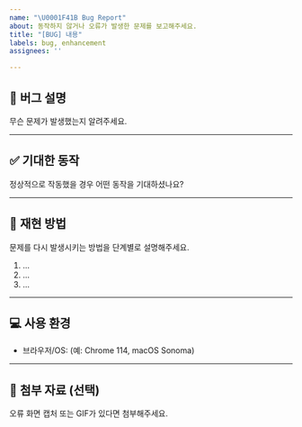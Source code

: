 ```yaml
---
name: "\U0001F41B Bug Report"
about: 동작하지 않거나 오류가 발생한 문제를 보고해주세요.
title: "[BUG] 내용"
labels: bug, enhancement
assignees: ''

---
```


## 🐞 버그 설명

무슨 문제가 발생했는지 알려주세요.

---

## ✅ 기대한 동작

정상적으로 작동했을 경우 어떤 동작을 기대하셨나요?

---

## 🧪 재현 방법

문제를 다시 발생시키는 방법을 단계별로 설명해주세요.

1. ...
2. ...
3. ...

---

## 💻 사용 환경

- 브라우저/OS: (예: Chrome 114, macOS Sonoma)

---

## 📸 첨부 자료 (선택)

오류 화면 캡처 또는 GIF가 있다면 첨부해주세요.

